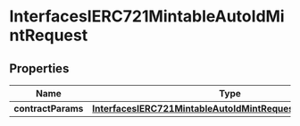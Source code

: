 

# InterfacesIERC721MintableAutoIdMintRequest

## Properties

Name | Type | Description | Notes
------------ | ------------- | ------------- | -------------
**contractParams** | [**InterfacesIERC721MintableAutoIdMintRequestContractParams**](InterfacesIERC721MintableAutoIdMintRequestContractParams.md) |  | 




